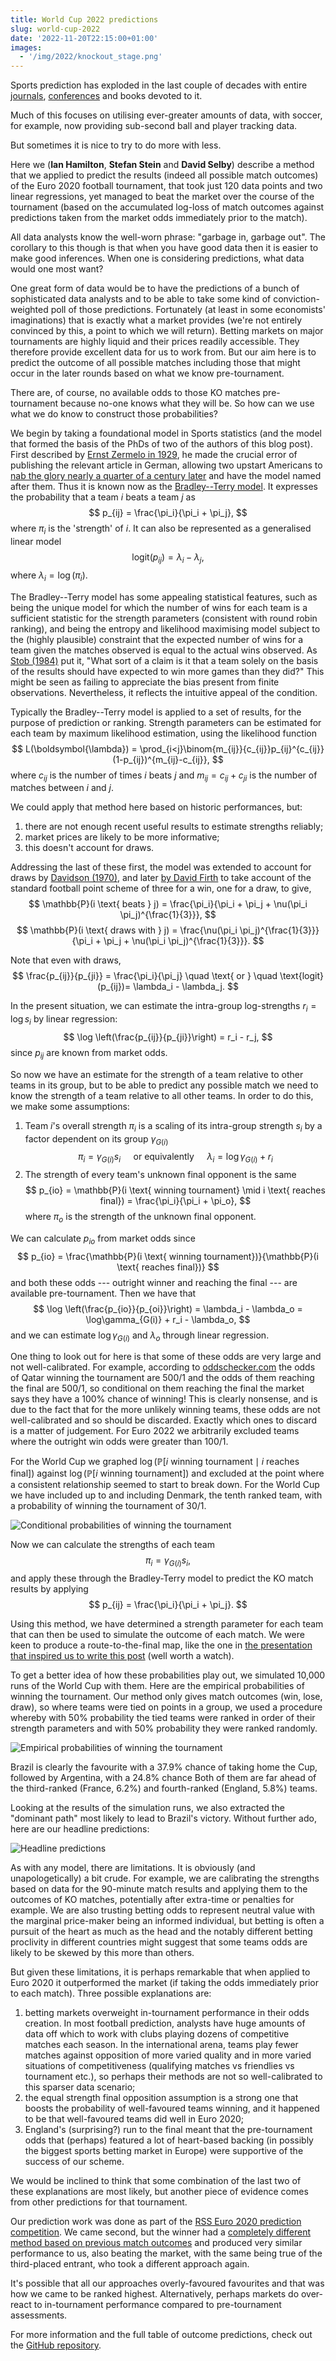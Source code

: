 ```yaml
---
title: World Cup 2022 predictions
slug: world-cup-2022
date: '2022-11-20T22:15:00+01:00'
images:
  - '/img/2022/knockout_stage.png'
---
```


Sports prediction has exploded in the last couple of decades with entire [journals](https://libguides.northwestern.edu/c.php?g=403355&p=2745062), [conferences](https://medium.com/sports-data-science/the-complete-list-of-sports-analytics-conferences-5935846f98c0) and books devoted to it.

Much of this focuses on utilising ever-greater amounts of data, with soccer, for example, now providing sub-second ball and player tracking data.

But sometimes it is nice to try to do more with less.

Here we (**Ian Hamilton**, **Stefan Stein** and **David Selby**) describe a method that we applied to predict the results (indeed all possible match outcomes) of the Euro 2020 football tournament, that took just 120 data points and two linear regressions, yet managed to beat the market over the course of the tournament (based on the accumulated log-loss of match outcomes against predictions taken from the market odds immediately prior to the match).

All data analysts know the well-worn phrase: "garbage in, garbage out".
The corollary to this though is that when you have good data then it is easier to make good inferences.
When one is considering predictions, what data would one most want?

One great form of data would be to have the predictions of a bunch of sophisticated data analysts and to be able to take some kind of conviction-weighted poll of those predictions.
Fortunately (at least in some economists' imaginations) that is exactly what a market provides (we're not entirely convinced by this, a point to which we will return). 
Betting markets on major tournaments are highly liquid and their prices readily accessible.
They therefore provide excellent data for us to work from. But our aim here is to predict the outcome of all possible matches including those that might occur in the later rounds based on what we know pre-tournament.

There are, of course, no available odds to those KO matches pre-tournament because no-one knows what they will be.
So how can we use what we do know to construct those probabilities?

We begin by taking a foundational model in Sports statistics (and the model that formed the basis of the PhDs of two of the authors of this blog post).
First described by [Ernst Zermelo in 1929](https://doi.org/10.1007/BF01180541 "Die Berechnung der Turnier-Ergebnisse als ein Maximumproblem der Wahrscheinlichkeitsrechnung"), he made the crucial error of publishing the relevant article in German, allowing two upstart Americans to [nab the glory nearly a quarter of a century later](https://doi.org/10.2307/2334029) and have the model named after them.
Thus it is known now as the [Bradley--Terry model](https://en.wikipedia.org/wiki/Bradley%E2%80%93Terry_model).
It expresses the probability that a team $i$ beats a team $j$ as
$$
p_{ij} = \frac{\pi_i}{\pi_i + \pi_j},
$$
where $\pi_i$ is the 'strength' of $i$. It can also be represented as a generalised linear model
$$
\text{logit}(p_{ij}) = \lambda_i - \lambda_j,
$$
where $\lambda_i = \log (\pi_i)$.

The Bradley--Terry model has some appealing statistical features, such as being the unique model for which the number of wins for each team is a sufficient statistic for the strength parameters (consistent with round robin ranking), and being the entropy and likelihood maximising model subject to the (highly plausible) constraint that the expected number of wins for a team given the matches observed is equal to the actual wins observed.
As [Stob (1984)](https://doi.org/10.1080/00029890.1984.11971405 "A supplement to 'A Mathematician's Guide to Popular Sports'") put it, "What sort of a claim is it that a team solely on the basis of the results should have expected to win more games than they did?"
This might be seen as failing to appreciate the bias present from finite observations.
Nevertheless, it reflects the intuitive appeal of the condition.

Typically the Bradley--Terry model is applied to a set of results, for the purpose of prediction or ranking.
Strength parameters can be estimated for each team by maximum likelihood estimation, using the likelihood function
$$
    L(\boldsymbol{\lambda}) = \prod_{i<j}\binom{m_{ij}}{c_{ij}}p_{ij}^{c_{ij}}(1-p_{ij})^{m_{ij}-c_{ij}},
$$
where $c_{ij}$ is the number of times $i$ beats $j$ and $m_{ij}= c_{ij}+c_{ji}$ is the number of matches between $i$ and $j$.

We could apply that method here based on historic performances, but:

1. there are not enough recent useful results to estimate strengths reliably;
2. market prices are likely to be more informative;
3. this doesn't account for draws.

Addressing the last of these first, the model was extended to account for draws by [Davidson (1970)](https://doi.org/10.2307/2283595 "On Extending the Bradley-Terry Model to Accommodate Ties in Paired Comparison Experiments"), and later [by David Firth](https://alt3.uk/) to take account of the standard football point scheme of three for a win, one for a draw, to give,
$$
\mathbb{P}(i \text{ beats } j) = \frac{\pi_i}{\pi_i + \pi_j + \nu(\pi_i \pi_j)^{\frac{1}{3}}},
$$
$$
\mathbb{P}(i \text{ draws with } j) = \frac{\nu(\pi_i \pi_j)^{\frac{1}{3}}}{\pi_i + \pi_j + \nu(\pi_i \pi_j)^{\frac{1}{3}}}.
$$

Note that even with draws,
$$ \frac{p_{ij}}{p_{ji}} = \frac{\pi_i}{\pi_j} \quad \text{ or } \quad \text{logit}(p_{ij})= \lambda_i - \lambda_j. $$

In the present situation, we can estimate the intra-group log-strengths $r_i=\log s_i$ by linear regression:
$$ \log \left(\frac{p_{ij}}{p_{ji}}\right) = r_i - r_j, $$
since $p_{ij}$ are known from market odds.

So now we have an estimate for the strength of a team relative to other teams in its group, but to be able to predict any possible match we need to know the strength of a team relative to all other teams.
In order to do this, we make some assumptions:

1. Team $i$'s overall strength $\pi_i$ is a scaling of its intra-group strength $s_i$ by a factor dependent on its group $\gamma_{G(i)}$ 
$$ \pi_i = \gamma_{G(i)} s_i \quad \text{ or equivalently   } \quad \lambda_i = \log\gamma_{G(i)} + r_i $$
2. The strength of every team's unknown final opponent is the same
$$ p_{io} = \mathbb{P}(i \text{ winning tournament} \mid i \text{ reaches final}) 
= \frac{\pi_i}{\pi_i + \pi_o}, $$
where $\pi_o$ is the strength of the unknown final opponent.
    
We can calculate $p_{io}$ from market odds since
$$ p_{io}
= \frac{\mathbb{P}(i \text{ winning tournament})}{\mathbb{P}(i \text{ reaches final})} $$
and both these odds --- outright winner and reaching the final --- are available pre-tournament. Then we have that
$$ \log \left(\frac{p_{io}}{p_{oi}}\right) = \lambda_i - \lambda_o = \log\gamma_{G(i)} + r_i - \lambda_o, $$
and we can estimate $\log\gamma_{G(i)}$ and $\lambda_o$ through linear regression.

One thing to look out for here is that some of these odds are very large and not well-calibrated.
For example, according to [oddschecker.com](https://oddschecker.com) the odds of Qatar winning the tournament are 500/1 and the odds of them reaching the final are 500/1, so conditional on them reaching the final the market says they have a 100% chance of winning!
This is clearly nonsense, and is due to the fact that for the more unlikely winning teams, these odds are not well-calibrated and so should be discarded.
Exactly which ones to discard is a matter of judgement.
For Euro 2022 we arbitrarily excluded teams where the outright win odds were greater than 100/1.

For the World Cup we graphed $\log \left(\mathbb{P} \left[i \text{ winning tournament} \mid i \text{ reaches final} \right] \right)$ against $\log\left (\mathbb{P}\left[i \text{ winning tournament}\right] \right)$ and excluded at the point where a consistent relationship seemed to start to break down.
For the World Cup we have included up to and including Denmark, the tenth ranked team, with a probability of winning the tournament of 30/1.

![Conditional probabilities of winning the tournament](/img/2022/probs_plot.png)

Now we can calculate the strengths of each team
$$ \pi_i = \gamma_{G(i)} s_i, $$
and apply these through the Bradley-Terry model to predict the KO match results by applying
$$ p_{ij} = \frac{\pi_i}{\pi_i + \pi_j}. $$

Using this method, we have determined a strength parameter for each team that can then be used to simulate the outcome of each match.
We were keen to produce a route-to-the-final map, like the one in [the presentation that inspired us to write this post](https://www.youtube.com/watch?v=KjISuZ5o06Q) (well worth a watch).

To get a better idea of how these probabilities play out, we simulated 10,000 runs of the World Cup with them.
Here are the empirical probabilities of winning the tournament.
Our method only gives match outcomes (win, lose, draw), so where teams were tied on points in a group, we used a procedure whereby with 50% probability the tied teams were ranked in order of their strength parameters and with 50% probability they were ranked randomly.

![Empirical probabilities of winning the tournament](/img/2022/probability_of_winning_truncated.png)

Brazil is clearly the favourite with a 37.9% chance of taking home the Cup, followed by Argentina, with a 24.8% chance
Both of them are far ahead of the third-ranked (France, 6.2%) and fourth-ranked (England, 5.8%) teams.

Looking at the results of the simulation runs, we also extracted the "dominant path" most likely to lead to Brazil's victory.
Without further ado, here are our headline predictions:

![Headline predictions](/img/2022/knockout_stage.png)

As with any model, there are limitations.
It is obviously (and unapologetically) a bit crude. For example, we are calibrating the strengths based on data for the 90-minute match results and applying them to the outcomes of KO matches, potentially after extra-time or penalties for example.
We are also trusting betting odds to represent neutral value with the marginal price-maker being an informed individual, but betting is often a pursuit of the heart as much as the head and the notably different betting proclivity in different countries might suggest that some teams odds are likely to be skewed by this more than others.

But given these limitations, it is perhaps remarkable that when applied to Euro 2020 it outperformed the market (if taking the odds immediately prior to each match). Three possible explanations are:

1. betting markets overweight in-tournament performance in their odds creation. In most football prediction, analysts have huge amounts of data off which to work with clubs playing dozens of competitive matches each season. In the international arena, teams play fewer matches against opposition of more varied quality and in more varied situations of competitiveness (qualifying matches vs friendlies vs tournament etc.), so perhaps their methods are not so well-calibrated to this sparser data scenario;
2. the equal strength final opposition assumption is a strong one that boosts the probability of well-favoured teams winning, and it happened to be that well-favoured teams did well in Euro 2020;
3. England's (surprising?) run to the final meant that the pre-tournament odds that (perhaps) featured a lot of heart-based backing (in possibly the biggest sports betting market in Europe) were supportive of the success of our scheme.

We would be inclined to think that some combination of the last two of these explanations are most likely, but another piece of evidence comes from other predictions for that tournament.

Our prediction work was done as part of the  [RSS Euro 2020 prediction competition](https://github.com/mberk/rss-euro-2020-prediction-competition).
We came second, but the winner had a [completely different method based on previous match outcomes](https://journals.plos.org/plosone/article/authors?id=10.1371/journal.pone.0268511) and produced very similar performance to us, also beating the market, with the same being true of the third-placed entrant, who took a different approach again.

It's possible that all our approaches overly-favoured favourites and that was how we came to be ranked highest.
Alternatively, perhaps markets do over-react to in-tournament performance compared to pre-tournament assessments. 

For more information and the full table of outcome predictions, check out the [GitHub repository](https://github.com/stefan-stein/world-cup-2022).

